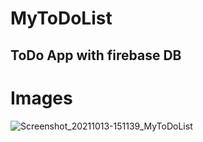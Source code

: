 # MyToDoList

## ToDo App with firebase DB

# Images 

![Screenshot_20211013-151139_MyToDoList](https://user-images.githubusercontent.com/104643461/174944601-4a15ee09-7f5c-49d9-b677-e4be8c20464a.jpg)
